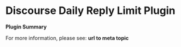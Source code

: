 # **Discourse Daily Reply Limit** Plugin

**Plugin Summary**

For more information, please see: **url to meta topic**

